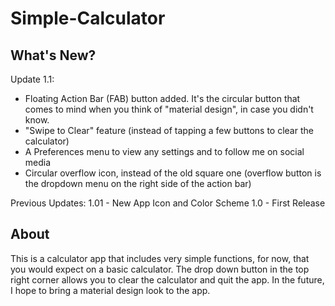 Simple-Calculator
=================

What's New?
------------
Update 1.1:
- Floating Action Bar (FAB) button added. It's the circular button that comes to mind when you think of "material design", in case you didn't know.
- "Swipe to Clear" feature (instead of tapping a few buttons to clear the calculator)
- A Preferences menu to view any settings and to follow me on social media
- Circular overflow icon, instead of the old square one (overflow button is the dropdown menu on the right side of the action bar)

Previous Updates:
1.01 - New App Icon and Color Scheme
1.0 - First Release


About
-----
This is a calculator app that includes very simple functions, for now, that you would expect on a basic calculator. 
The drop down button in the top right corner allows you to clear the calculator and quit the app. 
In the future, I hope to bring a material design look to the app.
